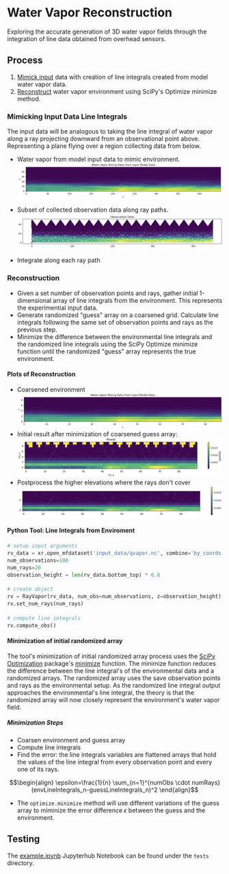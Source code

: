 # Water Vapor Reconstruction

Exploring the accurate generation of 3D water vapor fields through the
integration of line data obtained from overhead sensors.


## Process
1. [Mimick input](#mimicking-input-data-line-integrals) data with creation of
   line integrals created from model water vapor data.
2. [Reconstruct](#reconstruction) water vapor environment using SciPy's
   Optimize minimize method.

### Mimicking Input Data Line Integrals
The input data will be analogous to taking the line integral of water vapor
along a ray projecting downward from an observational point above.
Representing a plane flying over a region collecting data from below.

* Water vapor from model input data to mimic environment.
![Water Vapor Slice](docs/images/qvapor_env.png)

<!-- this Python method needs to be update to the new camera ray -->
<!-- * Subset of observation points and ray paths. -->
<!-- ![Ob Points and Rays](docs/images/obs_points_and_rays.png) -->

* Subset of collected observation data along ray paths.
![Ob Points and Rays](docs/images/obs_data.png)

* Integrate along each ray path

### Reconstruction
- Given a set number of observation points and rays, gather initial
  1-dimensional array of line integrals from the environment. This represents
  the experimential input data.
- Generate randomized "guess" array on a coarsened grid. Calculate line
  integrals following the same set of observation points and rays as the
  previous step.
- Minimize the difference between the environmental line integrals and the
  randomized line integrals using the SciPy Optimize minimize function until
  the randomized "guess" array represents the true environment.

#### Plots of Reconstruction
- Coarsened environment
![Coarsened environment](docs/images/coarsened_env.png)
- Initial result after minimization of coarsened guess array:
![Minization result](docs/images/recreation_pre.png)
- Postprocess the higher elevations where the rays don't cover
![Postprocessed result](docs/images/recreation_post.png)


#### Python Tool: Line Integrals from Enviroment
```python
# setup input arguments
rv_data = xr.open_mfdataset('input_data/qvapor.nc', combine='by_coords')
num_observations=100
num_rays=20
observation_height = len(rv_data.bottom_top) * 0.8

# create object
rv = RayVapor(rv_data, num_obs=num_observations, z=observation_height)
rv.set_num_rays(num_rays)

# compute line integrals
rv.compute_obs()
```

#### Minimization of initial randomized array
The tool's minimization of initial randomized array process uses the [SciPy Optimization](https://docs.scipy.org/doc/scipy/reference/optimize.html)
package's [minimize](https://docs.scipy.org/doc/scipy/reference/generated/scipy.optimize.minimize.html)
function.
The minimize function reduces the difference between the line integral's of
the environmental data and a randomized arrays.
The randomized array uses the save observation points and rays as the
environmental setup.
As the randomized line integral output approaches the environmental's line
integral, the theory is that the randomized array will now closely represent
the environment's water vapor field.

##### Minimization Steps
* Coarsen environment and guess array
* Compute line integrals
* Find the error: the line integrals variables are flattened arrays that hold
the values of the line integral from every observation point and every one of its rays.
```math
\begin{align}
\epsilon=\frac{1}{n} \sum_{n=1}^{numObs \cdot numRays}(envLineIntegrals_n-guessLineIntegrals_n)^2
\end{align}
```

* The `optimize.minimize` method will use different variations of the guess
  array to miminize the error difference $\epsilon$ between the guess and the
  environment.


## Testing
The [example.ipynb](tests/example.ipynb) Jupyterhub Notebook can be found
under the `tests` directory.
